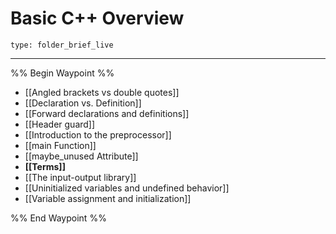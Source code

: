 # Basic C++ Overview
 
```ccard
type: folder_brief_live
```
 
---

%% Begin Waypoint %%
- [[Angled brackets vs double quotes]]
- [[Declaration vs. Definition]]
- [[Forward declarations and definitions]]
- [[Header guard]]
- [[Introduction to the preprocessor]]
- [[main Function]]
- [[maybe_unused Attribute]]
- **[[Terms]]**
- [[The input-output library]]
- [[Uninitialized variables and undefined behavior]]
- [[Variable assignment and initialization]]

%% End Waypoint %%